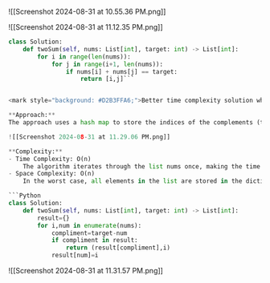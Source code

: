 ![[Screenshot 2024-08-31 at 10.55.36 PM.png]]

![[Screenshot 2024-08-31 at 11.12.35 PM.png]]

```Python
class Solution:
    def twoSum(self, nums: List[int], target: int) -> List[int]:
        for i in range(len(nums)):
            for j in range(i+1, len(nums)):
                if nums[i] + nums[j] == target:
                    return [i,j]```


<mark style="background: #D2B3FFA6;">Better time complexity solution which has O(n) time and space complexity:</mark>

**Approach:**
The approach uses a hash map to store the indices of the complements (target minus the current number) as we iterate through the list. For each number, we check if it is a complement of any previously seen number, indicating that we have found the two numbers that add up to the target. This allows us to find the solution in a single pass through the list.

![[Screenshot 2024-08-31 at 11.29.06 PM.png]]

**Complexity:**
- Time Complexity: O(n)  
    The algorithm iterates through the list nums once, making the time complexity linear with respect to the length of the list. Each lookup and insertion operation in the dictionary is O(1) on average.
- Space Complexity: O(n)  
    In the worst case, all elements in the list are stored in the dictionary complement_num_index_map, making the space complexity linear with respect to the length of the list.

```Python
class Solution:
    def twoSum(self, nums: List[int], target: int) -> List[int]:
        result={}
        for i,num in enumerate(nums):
            compliment=target-num
            if compliment in result:
                return (result[compliment],i)
            result[num]=i
```


![[Screenshot 2024-08-31 at 11.31.57 PM.png]]